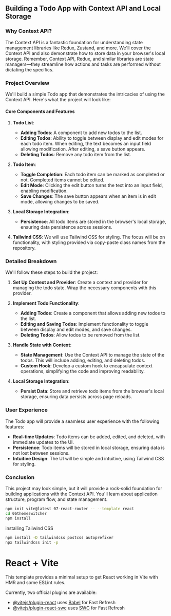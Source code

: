 ## Building a Todo App with Context API and Local Storage

### Why Context API?

The Context API is a fantastic foundation for understanding state management libraries like Redux, Zustand, and more. We'll cover the Context API and also demonstrate how to store data in your browser's local storage. Remember, Context API, Redux, and similar libraries are state managers—they streamline how actions and tasks are performed without dictating the specifics.

### Project Overview

We'll build a simple Todo app that demonstrates the intricacies of using the Context API. Here's what the project will look like:

#### Core Components and Features

1. **Todo List**:

   - **Adding Todos**: A component to add new todos to the list.
   - **Editing Todos**: Ability to toggle between display and edit modes for each todo item. When editing, the text becomes an input field allowing modification. After editing, a save button appears.
   - **Deleting Todos**: Remove any todo item from the list.

2. **Todo Item**:

   - **Toggle Completion**: Each todo item can be marked as completed or not. Completed items cannot be edited.
   - **Edit Mode**: Clicking the edit button turns the text into an input field, enabling modification.
   - **Save Changes**: The save button appears when an item is in edit mode, allowing changes to be saved.

3. **Local Storage Integration**:

   - **Persistence**: All todo items are stored in the browser's local storage, ensuring data persistence across sessions.

4. **Tailwind CSS**: We will use Tailwind CSS for styling. The focus will be on functionality, with styling provided via copy-paste class names from the repository.

### Detailed Breakdown

We'll follow these steps to build the project:

1. **Set Up Context and Provider**: Create a context and provider for managing the todo state. Wrap the necessary components with this provider.

2. **Implement Todo Functionality**:

   - **Adding Todos**: Create a component that allows adding new todos to the list.
   - **Editing and Saving Todos**: Implement functionality to toggle between display and edit modes, and save changes.
   - **Deleting Todos**: Allow todos to be removed from the list.

3. **Handle State with Context**:

   - **State Management**: Use the Context API to manage the state of the todos. This will include adding, editing, and deleting todos.
   - **Custom Hook**: Develop a custom hook to encapsulate context operations, simplifying the code and improving readability.

4. **Local Storage Integration**:
   - **Persist Data**: Store and retrieve todo items from the browser's local storage, ensuring data persists across page reloads.

### User Experience

The Todo app will provide a seamless user experience with the following features:

- **Real-time Updates**: Todo items can be added, edited, and deleted, with immediate updates to the UI.
- **Persistence**: Todo items will be stored in local storage, ensuring data is not lost between sessions.
- **Intuitive Design**: The UI will be simple and intuitive, using Tailwind CSS for styling.

### Conclusion

This project may look simple, but it will provide a rock-solid foundation for building applications with the Context API. You'll learn about application structure, program flow, and state management.

```bash
npm init vite@latest 07-react-router -- --template react
cd 06themeswitcher
npm install
```

installing Tailwind CSS

```bash
npm install -D tailwindcss postcss autoprefixer
npx tailwindcss init -p
```

# React + Vite

This template provides a minimal setup to get React working in Vite with HMR and some ESLint rules.

Currently, two official plugins are available:

- [@vitejs/plugin-react](https://github.com/vitejs/vite-plugin-react/blob/main/packages/plugin-react/README.md) uses [Babel](https://babeljs.io/) for Fast Refresh
- [@vitejs/plugin-react-swc](https://github.com/vitejs/vite-plugin-react-swc) uses [SWC](https://swc.rs/) for Fast Refresh
